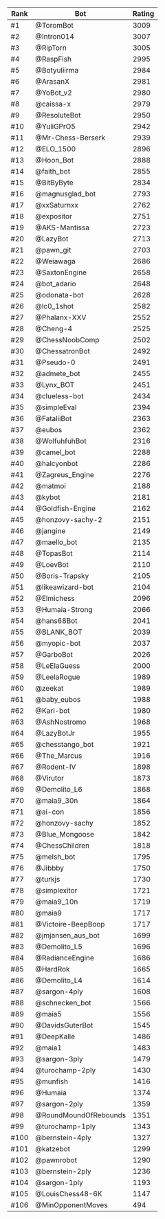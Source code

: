Rank|Bot|Rating
---|---|---
#1|@ToromBot|3009
#2|@Intron014|3007
#3|@RipTorn|3005
#4|@RaspFish|2995
#5|@Botyuliirma|2984
#6|@ArasanX|2981
#7|@YoBot_v2|2980
#8|@caissa-x|2979
#9|@ResoluteBot|2950
#10|@YuliGPrO5|2942
#11|@Mr-Chess-Berserk|2939
#12|@ELO_1500|2896
#13|@Hoon_Bot|2888
#14|@faith_bot|2855
#15|@BitByByte|2834
#16|@magnusglad_bot|2793
#17|@xxSaturnxx|2762
#18|@expositor|2751
#19|@AKS-Mantissa|2723
#20|@LazyBot|2713
#21|@pawn_git|2703
#22|@Weiawaga|2686
#23|@SaxtonEngine|2658
#24|@bot_adario|2648
#25|@odonata-bot|2628
#26|@lc0_1shot|2582
#27|@Phalanx-XXV|2552
#28|@Cheng-4|2525
#29|@ChessNoobComp|2502
#30|@ChessatronBot|2492
#31|@Pseudo-0|2491
#32|@admete_bot|2455
#33|@Lynx_BOT|2451
#34|@clueless-bot|2434
#35|@simpleEval|2394
#36|@FataliiBot|2363
#37|@eubos|2362
#38|@WolfuhfuhBot|2316
#39|@camel_bot|2288
#40|@halcyonbot|2286
#41|@Zagreus_Engine|2276
#42|@matmoi|2188
#43|@kybot|2181
#44|@Goldfish-Engine|2162
#45|@honzovy-sachy-2|2151
#46|@jangine|2149
#47|@maello_bot|2135
#48|@TopasBot|2114
#49|@LoevBot|2110
#50|@Boris-Trapsky|2105
#51|@likeawizard-bot|2104
#52|@Elmichess|2096
#53|@Humaia-Strong|2066
#54|@hans68Bot|2041
#55|@BLANK_BOT|2039
#56|@myopic-bot|2037
#57|@GarboBot|2026
#58|@LeElaGuess|2000
#59|@LeelaRogue|1989
#60|@zeekat|1989
#61|@baby_eubos|1988
#62|@Karl-bot|1980
#63|@AshNostromo|1968
#64|@LazyBotJr|1955
#65|@chesstango_bot|1921
#66|@The_Marcus|1916
#67|@Rodent-IV|1898
#68|@Virutor|1873
#69|@Demolito_L6|1868
#70|@maia9_30n|1864
#71|@ai-con|1856
#72|@honzovy-sachy|1852
#73|@Blue_Mongoose|1842
#74|@ChessChildren|1818
#75|@melsh_bot|1795
#76|@Jibbby|1750
#77|@turkjs|1730
#78|@simplexitor|1721
#79|@maia9_10n|1719
#80|@maia9|1717
#81|@Victoire-BeepBoop|1717
#82|@jmjansen_aus_bot|1699
#83|@Demolito_L5|1696
#84|@RadianceEngine|1686
#85|@HardRok|1665
#86|@Demolito_L4|1614
#87|@sargon-4ply|1608
#88|@schnecken_bot|1566
#89|@maia5|1556
#90|@DavidsGuterBot|1545
#91|@DeepKalle|1486
#92|@maia1|1483
#93|@sargon-3ply|1479
#94|@turochamp-2ply|1430
#95|@munfish|1416
#96|@Humaia|1374
#97|@sargon-2ply|1359
#98|@RoundMoundOfRebounds|1351
#99|@turochamp-1ply|1343
#100|@bernstein-4ply|1327
#101|@katzebot|1299
#102|@pawnrobot|1290
#103|@bernstein-2ply|1236
#104|@sargon-1ply|1193
#105|@LouisChess48-6K|1147
#106|@MinOpponentMoves|494
